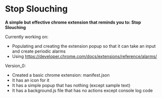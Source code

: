 # Stop Slouching
**A simple but effective chrome extension that reminds you to: Stop Slouching**

Currently working on:
- Populating and creating the extension popup so that it can take an input and create periodic alarms
- Using https://developer.chrome.com/docs/extensions/reference/alarms/

Version_0:
- Created a basic chrome extension: manifest.json
- It has an icon for it
- It has a simple popup that has nothing (except sample text)
- It has a background.js file that has no actions except console log code